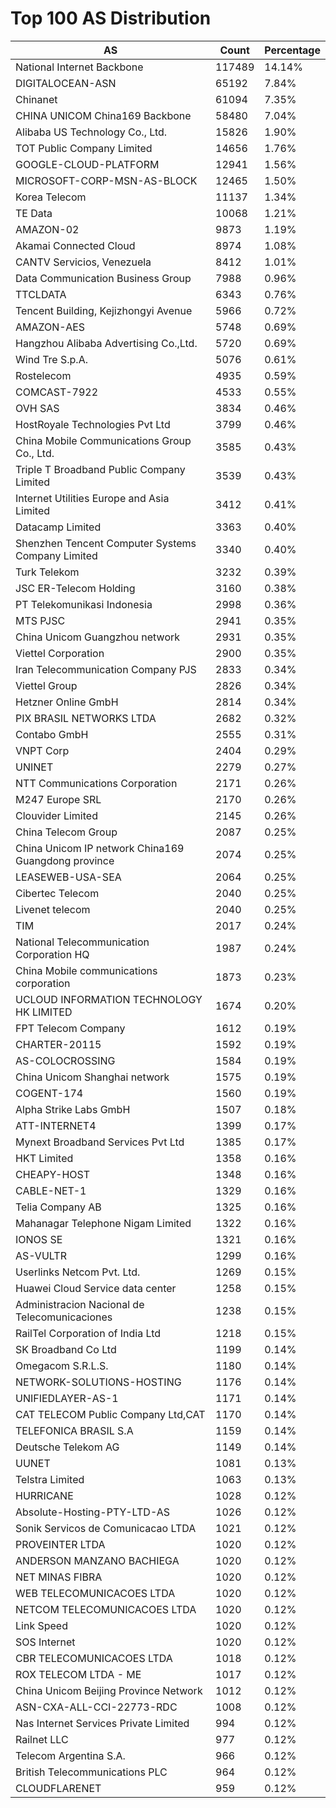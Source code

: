 # Top 100 AS Distribution
| AS | Count | Percentage |
|----|----|----|
| National Internet Backbone | 117489 | 14.14% |
| DIGITALOCEAN-ASN | 65192 | 7.84% |
| Chinanet | 61094 | 7.35% |
| CHINA UNICOM China169 Backbone | 58480 | 7.04% |
| Alibaba US Technology Co., Ltd. | 15826 | 1.90% |
| TOT Public Company Limited | 14656 | 1.76% |
| GOOGLE-CLOUD-PLATFORM | 12941 | 1.56% |
| MICROSOFT-CORP-MSN-AS-BLOCK | 12465 | 1.50% |
| Korea Telecom | 11137 | 1.34% |
| TE Data | 10068 | 1.21% |
| AMAZON-02 | 9873 | 1.19% |
| Akamai Connected Cloud | 8974 | 1.08% |
| CANTV Servicios, Venezuela | 8412 | 1.01% |
| Data Communication Business Group | 7988 | 0.96% |
| TTCLDATA | 6343 | 0.76% |
| Tencent Building, Kejizhongyi Avenue | 5966 | 0.72% |
| AMAZON-AES | 5748 | 0.69% |
| Hangzhou Alibaba Advertising Co.,Ltd. | 5720 | 0.69% |
| Wind Tre S.p.A. | 5076 | 0.61% |
| Rostelecom | 4935 | 0.59% |
| COMCAST-7922 | 4533 | 0.55% |
| OVH SAS | 3834 | 0.46% |
| HostRoyale Technologies Pvt Ltd | 3799 | 0.46% |
| China Mobile Communications Group Co., Ltd. | 3585 | 0.43% |
| Triple T Broadband Public Company Limited | 3539 | 0.43% |
| Internet Utilities Europe and Asia Limited | 3412 | 0.41% |
| Datacamp Limited | 3363 | 0.40% |
| Shenzhen Tencent Computer Systems Company Limited | 3340 | 0.40% |
| Turk Telekom | 3232 | 0.39% |
| JSC ER-Telecom Holding | 3160 | 0.38% |
| PT Telekomunikasi Indonesia | 2998 | 0.36% |
| MTS PJSC | 2941 | 0.35% |
| China Unicom Guangzhou network | 2931 | 0.35% |
| Viettel Corporation | 2900 | 0.35% |
| Iran Telecommunication Company PJS | 2833 | 0.34% |
| Viettel Group | 2826 | 0.34% |
| Hetzner Online GmbH | 2814 | 0.34% |
| PIX BRASIL NETWORKS LTDA | 2682 | 0.32% |
| Contabo GmbH | 2555 | 0.31% |
| VNPT Corp | 2404 | 0.29% |
| UNINET | 2279 | 0.27% |
| NTT Communications Corporation | 2171 | 0.26% |
| M247 Europe SRL | 2170 | 0.26% |
| Clouvider Limited | 2145 | 0.26% |
| China Telecom Group | 2087 | 0.25% |
| China Unicom IP network China169 Guangdong province | 2074 | 0.25% |
| LEASEWEB-USA-SEA | 2064 | 0.25% |
| Cibertec Telecom | 2040 | 0.25% |
| Livenet telecom | 2040 | 0.25% |
| TIM | 2017 | 0.24% |
| National Telecommunication Corporation HQ | 1987 | 0.24% |
| China Mobile communications corporation | 1873 | 0.23% |
| UCLOUD INFORMATION TECHNOLOGY HK LIMITED | 1674 | 0.20% |
| FPT Telecom Company | 1612 | 0.19% |
| CHARTER-20115 | 1592 | 0.19% |
| AS-COLOCROSSING | 1584 | 0.19% |
| China Unicom Shanghai network | 1575 | 0.19% |
| COGENT-174 | 1560 | 0.19% |
| Alpha Strike Labs GmbH | 1507 | 0.18% |
| ATT-INTERNET4 | 1399 | 0.17% |
| Mynext Broadband Services Pvt Ltd | 1385 | 0.17% |
| HKT Limited | 1358 | 0.16% |
| CHEAPY-HOST | 1348 | 0.16% |
| CABLE-NET-1 | 1329 | 0.16% |
| Telia Company AB | 1325 | 0.16% |
| Mahanagar Telephone Nigam Limited | 1322 | 0.16% |
| IONOS SE | 1321 | 0.16% |
| AS-VULTR | 1299 | 0.16% |
| Userlinks Netcom Pvt. Ltd. | 1269 | 0.15% |
| Huawei Cloud Service data center | 1258 | 0.15% |
| Administracion Nacional de Telecomunicaciones | 1238 | 0.15% |
| RailTel Corporation of India Ltd | 1218 | 0.15% |
| SK Broadband Co Ltd | 1199 | 0.14% |
| Omegacom S.R.L.S. | 1180 | 0.14% |
| NETWORK-SOLUTIONS-HOSTING | 1176 | 0.14% |
| UNIFIEDLAYER-AS-1 | 1171 | 0.14% |
| CAT TELECOM Public Company Ltd,CAT | 1170 | 0.14% |
| TELEFONICA BRASIL S.A | 1159 | 0.14% |
| Deutsche Telekom AG | 1149 | 0.14% |
| UUNET | 1081 | 0.13% |
| Telstra Limited | 1063 | 0.13% |
| HURRICANE | 1028 | 0.12% |
| Absolute-Hosting-PTY-LTD-AS | 1026 | 0.12% |
| Sonik Servicos de Comunicacao LTDA | 1021 | 0.12% |
| PROVEINTER LTDA | 1020 | 0.12% |
| ANDERSON MANZANO BACHIEGA | 1020 | 0.12% |
| NET MINAS FIBRA | 1020 | 0.12% |
| WEB TELECOMUNICACOES LTDA | 1020 | 0.12% |
| NETCOM TELECOMUNICACOES LTDA | 1020 | 0.12% |
| Link Speed | 1020 | 0.12% |
| SOS Internet | 1020 | 0.12% |
| CBR TELECOMUNICACOES LTDA | 1018 | 0.12% |
| ROX TELECOM LTDA - ME | 1017 | 0.12% |
| China Unicom Beijing Province Network | 1012 | 0.12% |
| ASN-CXA-ALL-CCI-22773-RDC | 1008 | 0.12% |
| Nas Internet Services Private Limited | 994 | 0.12% |
| Railnet LLC | 977 | 0.12% |
| Telecom Argentina S.A. | 966 | 0.12% |
| British Telecommunications PLC | 964 | 0.12% |
| CLOUDFLARENET | 959 | 0.12% |

